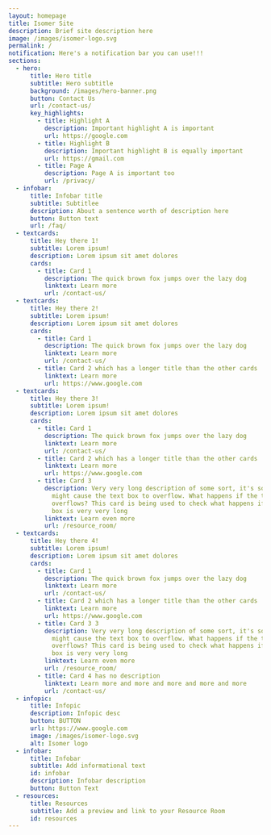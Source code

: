 ```yaml
---
layout: homepage
title: Isomer Site
description: Brief site description here
image: /images/isomer-logo.svg
permalink: /
notification: Here's a notification bar you can use!!!
sections:
  - hero:
      title: Hero title
      subtitle: Hero subtitle
      background: /images/hero-banner.png
      button: Contact Us
      url: /contact-us/
      key_highlights:
        - title: Highlight A
          description: Important highlight A is important
          url: https://google.com
        - title: Highlight B
          description: Important highlight B is equally important
          url: https://gmail.com
        - title: Page A
          description: Page A is important too
          url: /privacy/
  - infobar:
      title: Infobar title
      subtitle: Subtitlee
      description: About a sentence worth of description here
      button: Button text
      url: /faq/
  - textcards:
      title: Hey there 1!
      subtitle: Lorem ipsum!
      description: Lorem ipsum sit amet dolores
      cards:
        - title: Card 1
          description: The quick brown fox jumps over the lazy dog
          linktext: Learn more
          url: /contact-us/
  - textcards:
      title: Hey there 2!
      subtitle: Lorem ipsum!
      description: Lorem ipsum sit amet dolores
      cards:
        - title: Card 1
          description: The quick brown fox jumps over the lazy dog
          linktext: Learn more
          url: /contact-us/
        - title: Card 2 which has a longer title than the other cards
          linktext: Learn more
          url: https://www.google.com
  - textcards:
      title: Hey there 3!
      subtitle: Lorem ipsum!
      description: Lorem ipsum sit amet dolores
      cards:
        - title: Card 1
          description: The quick brown fox jumps over the lazy dog
          linktext: Learn more
          url: /contact-us/
        - title: Card 2 which has a longer title than the other cards
          linktext: Learn more
          url: https://www.google.com
        - title: Card 3
          description: Very very long description of some sort, it's so long that this
            might cause the text box to overflow. What happens if the text box
            overflows? This card is being used to check what happens if the text
            box is very very long
          linktext: Learn even more
          url: /resource_room/
  - textcards:
      title: Hey there 4!
      subtitle: Lorem ipsum!
      description: Lorem ipsum sit amet dolores
      cards:
        - title: Card 1
          description: The quick brown fox jumps over the lazy dog
          linktext: Learn more
          url: /contact-us/
        - title: Card 2 which has a longer title than the other cards
          linktext: Learn more
          url: https://www.google.com
        - title: Card 3 3
          description: Very very long description of some sort, it's so long that this
            might cause the text box to overflow. What happens if the text box
            overflows? This card is being used to check what happens if the text
            box is very very long
          linktext: Learn even more
          url: /resource_room/
        - title: Card 4 has no description
          linktext: Learn more and more and more and more and more
          url: /contact-us/
  - infopic:
      title: Infopic
      description: Infopic desc
      button: BUTTON
      url: https://www.google.com
      image: /images/isomer-logo.svg
      alt: Isomer logo
  - infobar:
      title: Infobar
      subtitle: Add informational text
      id: infobar
      description: Infobar description
      button: Button Text
  - resources:
      title: Resources
      subtitle: Add a preview and link to your Resource Room
      id: resources
---
```

